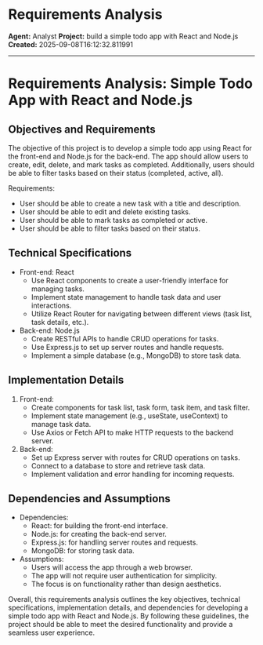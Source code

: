 # Requirements Analysis

**Agent:** Analyst
**Project:** build a simple todo app with React and Node.js
**Created:** 2025-09-08T16:12:32.811991

---

# Requirements Analysis: Simple Todo App with React and Node.js

## Objectives and Requirements
The objective of this project is to develop a simple todo app using React for the front-end and Node.js for the back-end. The app should allow users to create, edit, delete, and mark tasks as completed. Additionally, users should be able to filter tasks based on their status (completed, active, all).

Requirements:
- User should be able to create a new task with a title and description.
- User should be able to edit and delete existing tasks.
- User should be able to mark tasks as completed or active.
- User should be able to filter tasks based on their status.

## Technical Specifications
- Front-end: React
  - Use React components to create a user-friendly interface for managing tasks.
  - Implement state management to handle task data and user interactions.
  - Utilize React Router for navigating between different views (task list, task details, etc.).
- Back-end: Node.js
  - Create RESTful APIs to handle CRUD operations for tasks.
  - Use Express.js to set up server routes and handle requests.
  - Implement a simple database (e.g., MongoDB) to store task data.

## Implementation Details
1. Front-end:
   - Create components for task list, task form, task item, and task filter.
   - Implement state management (e.g., useState, useContext) to manage task data.
   - Use Axios or Fetch API to make HTTP requests to the backend server.
2. Back-end:
   - Set up Express server with routes for CRUD operations on tasks.
   - Connect to a database to store and retrieve task data.
   - Implement validation and error handling for incoming requests.

## Dependencies and Assumptions
- Dependencies:
  - React: for building the front-end interface.
  - Node.js: for creating the back-end server.
  - Express.js: for handling server routes and requests.
  - MongoDB: for storing task data.
- Assumptions:
  - Users will access the app through a web browser.
  - The app will not require user authentication for simplicity.
  - The focus is on functionality rather than design aesthetics.

Overall, this requirements analysis outlines the key objectives, technical specifications, implementation details, and dependencies for developing a simple todo app with React and Node.js. By following these guidelines, the project should be able to meet the desired functionality and provide a seamless user experience.